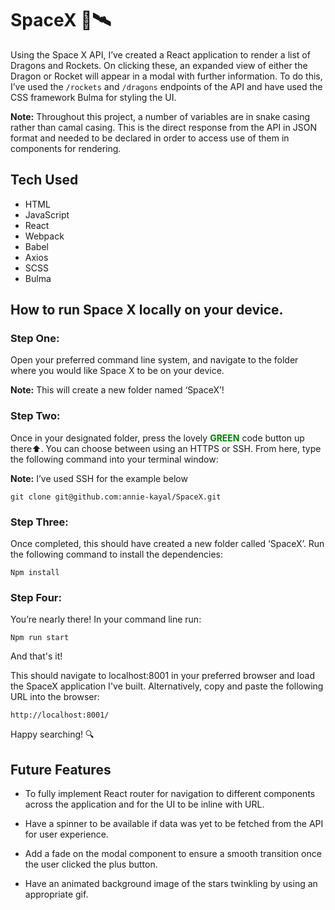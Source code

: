 # SpaceX 🚀🛰
Using the Space X API, I’ve created a React application to render a list of Dragons and Rockets. On clicking these, an expanded view of either the Dragon or Rocket will appear in a modal with further information. To do this, I’ve used the `/rockets` and `/dragons` endpoints of the API and have used the CSS framework Bulma for styling the UI.

 **Note:** Throughout this project, a number of variables are in snake casing rather than camal casing. This is the direct response from the API in JSON format and needed to be declared in order to access use of them in components for rendering.

## Tech Used

- HTML
- JavaScript
- React
- Webpack 
- Babel 
- Axios
- SCSS
- Bulma 



## How to run Space X locally on your device. 

  ### Step One: 

  Open your preferred command line system, and navigate to the folder where you would like Space X to be on your device. 
  
  **Note:** This will create a new folder named ‘SpaceX’!  

  ### Step Two: 

  Once in your designated folder, press the lovely <span style='color:green'>**GREEN**</span> code button up there⬆️. You can choose between using an HTTPS or SSH. From here, type the following command into your terminal window: 

  **Note:** I’ve used SSH for the example below

    git clone git@github.com:annie-kayal/SpaceX.git

  ### Step Three: 

  Once completed, this should have created a new folder called ‘SpaceX’. Run the following command to install the dependencies: 

    Npm install 

  ### Step Four: 

  You’re nearly there! In your command line run: 

    Npm run start 

And that's it! 

This should navigate to localhost:8001 in your preferred browser and load the SpaceX application I've built. Alternatively, copy and paste the following URL into the browser:

    http://localhost:8001/

Happy searching! 🔍

## Future Features

- To fully implement React router for navigation to different components across the application and for the UI to be inline with URL.

- Have a spinner to be available if data was yet to be fetched from the API for user experience.

- Add a fade on the modal component to ensure a smooth transition once the user clicked the plus button. 

- Have an animated background image of the stars twinkling by using an appropriate gif.  

